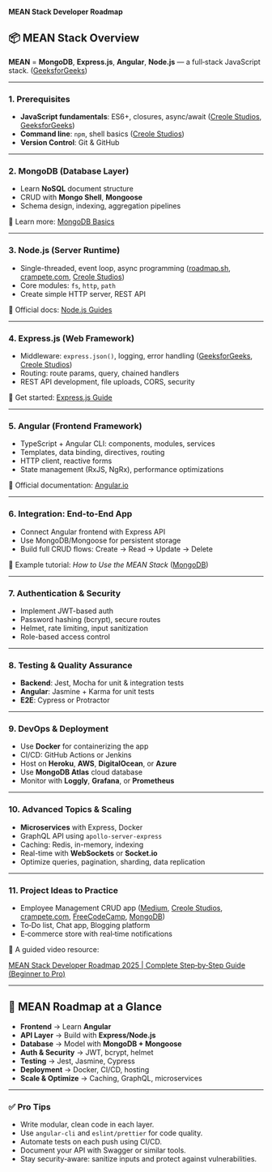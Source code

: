  **MEAN Stack Developer Roadmap**

## 📦 MEAN Stack Overview

**MEAN** = **MongoDB**, **Express.js**, **Angular**, **Node.js** — a full‑stack JavaScript stack. ([GeeksforGeeks][1])

---

### 1. Prerequisites

* **JavaScript fundamentals**: ES6+, closures, async/await ([Creole Studios][2], [GeeksforGeeks][1])
* **Command line**: `npm`, shell basics ([Creole Studios][2])
* **Version Control**: Git & GitHub

---

### 2. MongoDB (Database Layer)

* Learn **NoSQL** document structure
* CRUD with **Mongo Shell**, **Mongoose**
* Schema design, indexing, aggregation pipelines

📘 Learn more: [MongoDB Basics](https://docs.mongodb.com/manual/)

---

### 3. Node.js (Server Runtime)

* Single-threaded, event loop, async programming ([roadmap.sh][3], [crampete.com][4], [Creole Studios][2])
* Core modules: `fs`, `http`, `path`
* Create simple HTTP server, REST API

📘 Official docs: [Node.js Guides](https://nodejs.dev/)

---

### 4. Express.js (Web Framework)

* Middleware: `express.json()`, logging, error handling ([GeeksforGeeks][1], [Creole Studios][2])
* Routing: route params, query, chained handlers
* REST API development, file uploads, CORS, security

📘 Get started: [Express.js Guide](https://expressjs.com/)

---

### 5. Angular (Frontend Framework)

* TypeScript + Angular CLI: components, modules, services
* Templates, data binding, directives, routing
* HTTP client, reactive forms
* State management (RxJS, NgRx), performance optimizations

📘 Official documentation: [Angular.io](https://angular.io/docs)

---

### 6. Integration: End-to-End App

* Connect Angular frontend with Express API
* Use MongoDB/Mongoose for persistent storage
* Build full CRUD flows: Create → Read → Update → Delete

📘 Example tutorial: *How to Use the MEAN Stack* ([MongoDB][5])

---

### 7. Authentication & Security

* Implement JWT-based auth
* Password hashing (bcrypt), secure routes
* Helmet, rate limiting, input sanitization
* Role-based access control

---

### 8. Testing & Quality Assurance

* **Backend**: Jest, Mocha for unit & integration tests
* **Angular**: Jasmine + Karma for unit tests
* **E2E**: Cypress or Protractor

---

### 9. DevOps & Deployment

* Use **Docker** for containerizing the app
* CI/CD: GitHub Actions or Jenkins
* Host on **Heroku**, **AWS**, **DigitalOcean**, or **Azure**
* Use **MongoDB Atlas** cloud database
* Monitor with **Loggly**, **Grafana**, or **Prometheus**

---

### 10. Advanced Topics & Scaling

* **Microservices** with Express, Docker
* GraphQL API using `apollo-server-express`
* Caching: Redis, in-memory, indexing
* Real-time with **WebSockets** or **Socket.io**
* Optimize queries, pagination, sharding, data replication

---

### 11. Project Ideas to Practice

* Employee Management CRUD app ([Medium][6], [Creole Studios][2], [crampete.com][4], [FreeCodeCamp][7], [MongoDB][5])
* To‑Do list, Chat app, Blogging platform
* E‑commerce store with real‑time notifications

🎥 A guided video resource:

[MEAN Stack Developer Roadmap 2025 | Complete Step‑by‑Step Guide (Beginner to Pro)](https://www.youtube.com/watch?v=Rg2k8K10bVw&utm_source=chatgpt.com)

---

## 🔗 MEAN Roadmap at a Glance

* **Frontend** → Learn **Angular**
* **API Layer** → Build with **Express/Node.js**
* **Database** → Model with **MongoDB + Mongoose**
* **Auth & Security** → JWT, bcrypt, helmet
* **Testing** → Jest, Jasmine, Cypress
* **Deployment** → Docker, CI/CD, hosting
* **Scale & Optimize** → Caching, GraphQL, microservices

---

### ✅ Pro Tips

* Write modular, clean code in each layer.
* Use `angular-cli` and `eslint/prettier` for code quality.
* Automate tests on each push using CI/CD.
* Document your API with Swagger or similar tools.
* Stay security-aware: sanitize inputs and protect against vulnerabilities.


[1]: https://www.geeksforgeeks.org/software-engineering/mean-stack/?utm_source=chatgpt.com "MEAN Stack - GeeksforGeeks"
[2]: https://www.creolestudios.com/mean-stack-roadmap-for-beginners/?utm_source=chatgpt.com "MEAN Stack Roadmap for Beginners - Creole Studios"
[3]: https://roadmap.sh/full-stack?utm_source=chatgpt.com "Full Stack Developer Roadmap"
[4]: https://www.crampete.com/blogs/how-to-become-a-mean-stack-web-developer/?utm_source=chatgpt.com "How to become a MEAN stack developer - A Complete Guide"
[5]: https://www.mongodb.com/resources/languages/mean-stack-tutorial?utm_source=chatgpt.com "How To Use The MEAN Stack: Build A Web Application From Scratch"
[6]: https://medium.com/%40javaScriptwithvinay/the-full-stack-mean-developer-roadmap-2025-edition-6503af4c81c3?utm_source=chatgpt.com "The Full-Stack MEAN Developer Roadmap — 2025 Edition - Medium"
[7]: https://www.freecodecamp.org/news/mern-stack-roadmap-what-you-need-to-know-to-build-full-stack-apps/?utm_source=chatgpt.com "MERN Stack Roadmap – How to Learn MERN and Become a Full ..."
